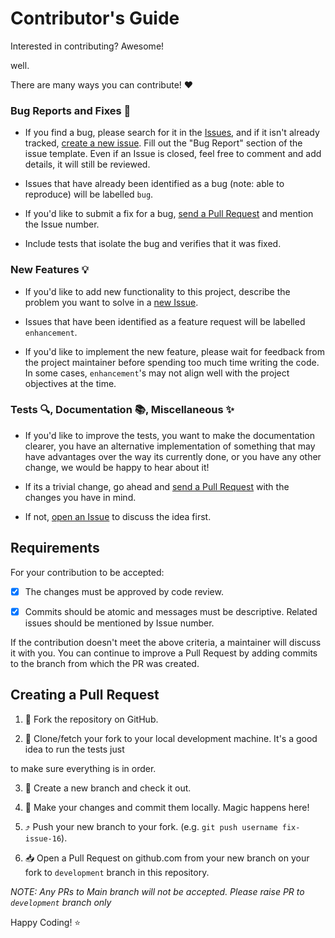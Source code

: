 #  Contributor's Guide

Interested in contributing? Awesome!

well.

There are many ways you can contribute! :heart:

###  Bug Reports and Fixes :bug:

- If you find a bug, please search for it in the [Issues][gh-issues], and if it isn't already tracked, [create a new issue][gh-new-issue]. Fill out the "Bug Report" section of the issue template. Even if an Issue is closed, feel free to comment and add details, it will still be reviewed.

- Issues that have already been identified as a bug (note: able to reproduce) will be labelled `bug`.

- If you'd like to submit a fix for a bug, [send a Pull Request](#creating-a-pull-request) and mention the Issue number.

- Include tests that isolate the bug and verifies that it was fixed.

###  New Features :bulb:

- If you'd like to add new functionality to this project, describe the problem you want to solve in a [new Issue][gh-new-issue].

- Issues that have been identified as a feature request will be labelled `enhancement`.

- If you'd like to implement the new feature, please wait for feedback from the project maintainer before spending too much time writing the code. In some cases, `enhancement`'s may not align well with the project objectives at the time.

###  Tests :mag:, Documentation :books:, Miscellaneous :sparkles:

- If you'd like to improve the tests, you want to make the documentation clearer, you have an alternative implementation of something that may have advantages over the way its currently done, or you have any other change, we would be happy to hear about it!

- If its a trivial change, go ahead and [send a Pull Request](#creating_a_pull_request) with the changes you have in mind.

- If not, [open an Issue][gh-new-issue] to discuss the idea first.

##  Requirements

For your contribution to be accepted:

- [x] The changes must be approved by code review.

- [x] Commits should be atomic and messages must be descriptive. Related issues should be mentioned by Issue number.

If the contribution doesn't meet the above criteria, a maintainer will discuss it with you. You can continue to improve a Pull Request by adding commits to the branch from which the PR was created.

##  Creating a Pull Request

1. :fork_and_knife: Fork the repository on GitHub.

2. :runner: Clone/fetch your fork to your local development machine. It's a good idea to run the tests just

to make sure everything is in order.

3. :herb: Create a new branch and check it out.

4. :crystal_ball: Make your changes and commit them locally. Magic happens here!

5. :arrow_heading_up: Push your new branch to your fork. (e.g. `git push username fix-issue-16`).

6. :inbox_tray: Open a Pull Request on github.com from your new branch on your fork to `development` branch in this repository.

_NOTE: Any PRs to Main branch will not be accepted. Please raise PR to `development` branch only_

Happy Coding! :star:


<!-- Markdown link -->
[gh-issues]: https://github.com/siddheshgunjal/slackker/issues
[gh-new-issue]: https://github.com/siddheshgunjal/slackker/issues/new
